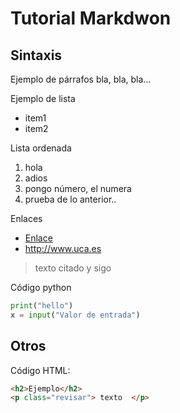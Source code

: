# Tutorial Markdwon

## Sintaxis

Ejemplo de párrafos bla, bla, bla...

Ejemplo de lista

* item1
* item2

Lista ordenada
1. hola
1. adios
1. pongo número, el numera
2. prueba de lo anterior..

Enlaces
* [Enlace](http://www.ugr.es)
* http://www.uca.es


> texto citado
> y sigo

Código python

```python
print("hello")
x = input("Valor de entrada")
```


## Otros

Código HTML:

```html
<h2>Ejemplo</h2>
<p class="revisar"> texto  </p>

```
